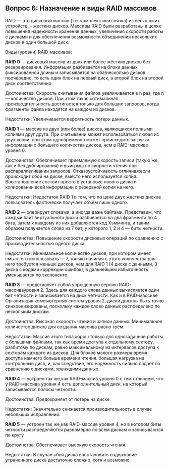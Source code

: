﻿## Вопрос 6:	Назначение и виды RAID массивов

RAID — это дисковый массив (т.е. комплекс или связка) из нескольких устройств, - жестких дисков. 
Массивы RAID были разработаны в целях повышения надежности хранения данных, увеличения скорости работы с дисками и для обеспечения возможности объединения нескольких дисков в один большой диск. 

Виды (уровни) RAID массивов:

**RAID 0** — дисковый массив из двух или более жёстких дисков без резервирования. Информация разбивается на блоки данных фиксированной длины и записывается на оба/несколько дисков поочередно, то есть один блок на первый диск, а второй блок на второй диск соответственно.

Достоинства:
Скорость считывания файлов увеличивается в n раз, где n — количество дисков. При этом такая оптимальная производительность достигается только для больших запросов, когда фрагменты файла находятся на каждом из дисков.

Недостатки:
Увеличивается вероятность потери данных.

**RAID 1** — массив из двух (или более) дисков, являющихся полными копиями друг друга. При считывании может использоваться любая из
двух копий, при этом одновременно может происходить загрузка информации
с большего количества дисков, чем в RAID-массиве уровня 0.

Достоинства:
Обеспечивает приемлемую скорость записи (такую же, как и без дублирования) и выигрыш по скорости чтения при распараллеливании запросов. 
Отказоустойчивость отличная:если происходит сбой на диске, вместо него используется копия. Восстановление
состоит просто в установке нового диска и копировании всей информации с резервной копии на него.

Недостатки:
Недостаток RAID 1 в том, что по цене двух жестких дисков пользователь фактически получает объём лишь одного.

**RAID 2** — оперирует словами, а иногда даже байтами. Представим, что
каждый байт виртуального диска разбивается на два фрагмента по 4 бита, затем
к каждому из них добавляется код Хэмминга, и таким образом получается слово
из 7 бит, у которого 1, 2 и 4 — биты четности.

Достоинства:
Повышение скорости дисковых операций по сравнению с производительностью одного диска.

Недостатки:
Минимальное количество дисков, при котором имеет смысл его использовать — 7, только начиная с этого количества для него требуется меньше 
дисков, чем для RAID 1 (4 диска с данными, 3 диска с кодами коррекции ошибок), в дальнейшем избыточность уменьшается по экспоненте.

**RAID 3** — представляет собой упрощенную версию RAID-массивауровня 2. Здесь для каждого слова данных вычисляется один бит четности и 
записывается на диск четности. Как и в RAID-массиве
Организация компьютерных систем уровня 2, диски должны быть точно синхронизированы, поскольку каждое слово
данных распределено по нескольким дискам.

Достоинства:
Высокая скорость чтения и записи данных. Минимальное количество дисков для создания массива равно трём.

Недостатки:
Массив этого типа хорош только для однозадачной работы с большими файлами, так как время доступа к отдельному сектору, разбитому по дискам, 
равно максимальному из интервалов доступа к секторам каждого из дисков. Для блоков малого размера время доступа намного больше времени чтения.
большая нагрузка на контрольный диск, и, как следствие, его надёжность сильно падает по сравнению с дисками, хранящими данные.

**RAID 4** — устроен так же,как RAID-массив уровня 0 с тем отличием, что у RAID-массива уровня 4 есть
дополнительный диск, на который записываются полосы четности.

Достоинства:
Предохраняет от потерь на диске.

Недостатки:
Значительно снижается производительность в случае небольших исправлений.

**RAID 5** — устроен так же,как RAID-массив уровня 4, но в котором биты четности распределяются равномерно
по всем дискам и записываются по кругу

Достоинства:
Обеспечивает высокую скорость чтения.

Недостатки:
В случае сбоя диска восстановить содержание утраченного диска достаточно сложно, хотя и возможно.
